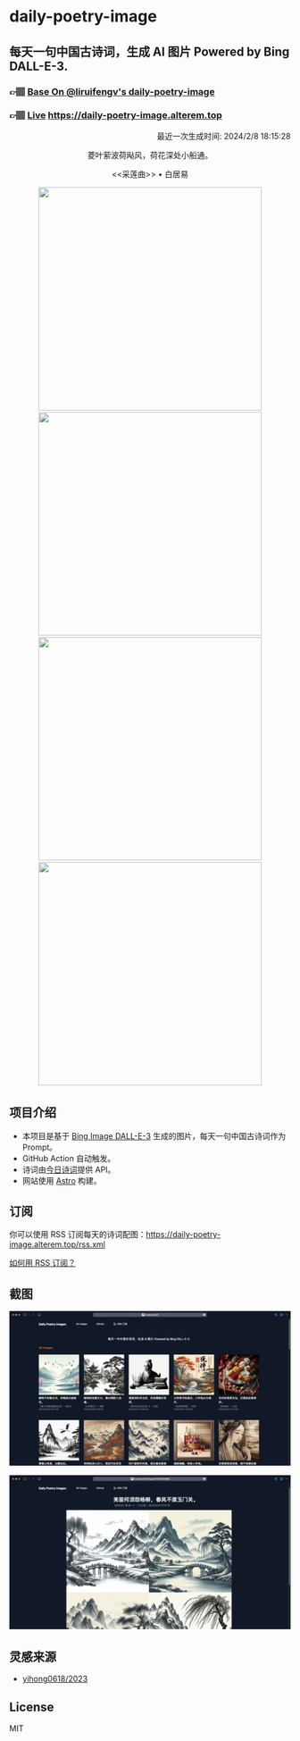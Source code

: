 
# daily-poetry-image

## 每天一句中国古诗词，生成 AI 图片 Powered by Bing DALL-E-3.

### 👉🏽 [Base On @liruifengv's daily-poetry-image](https://github.com/liruifengv/daily-poetry-image)

### 👉🏽 [Live](https://daily-poetry-image.alterem.top/) https://daily-poetry-image.alterem.top

<p align="right">
  最近一次生成时间: 2024/2/8 18:15:28
</p>
<p align="center">
菱叶萦波荷飐风，荷花深处小船通。
</p>
<p align="center">
<<采莲曲>> • 白居易
</p>
<p align="center">
<img src="https://tse4.mm.bing.net/th/id/OIG2.040r.B2rYqQD4lhnLB7L" height="400" width="400" />
<img src="https://tse1.mm.bing.net/th/id/OIG2.1_P7Pws.yB3TU6viP2gK" height="400" width="400" />
<img src="https://tse1.mm.bing.net/th/id/OIG2.VETXF2x9q120JGi2Vfpg" height="400" width="400" />
<img src="https://tse2.mm.bing.net/th/id/OIG2.M5NFSXmFeQo4y1V1rjSs" height="400" width="400" />
</p>

## 项目介绍

-   本项目是基于 [Bing Image DALL-E-3](https://www.bing.com/images/create) 生成的图片，每天一句中国古诗词作为 Prompt。
-   GitHub Action 自动触发。
-   诗词由[今日诗词](https://www.jinrishici.com/)提供 API。
-   网站使用 [Astro](https://astro.build) 构建。

## 订阅

你可以使用 RSS 订阅每天的诗词配图：https://daily-poetry-image.alterem.top/rss.xml

[如何用 RSS 订阅？](https://zhuanlan.zhihu.com/p/55026716)

## 截图

![图片列表](./screenshots/Snipaste_2023-12-28_21-00-26.png)

![图片详情](./screenshots/Snipaste_2023-12-28_21-00-53.png)

## 灵感来源

-   [yihong0618/2023](https://github.com/yihong0618/2023)

## License

MIT
